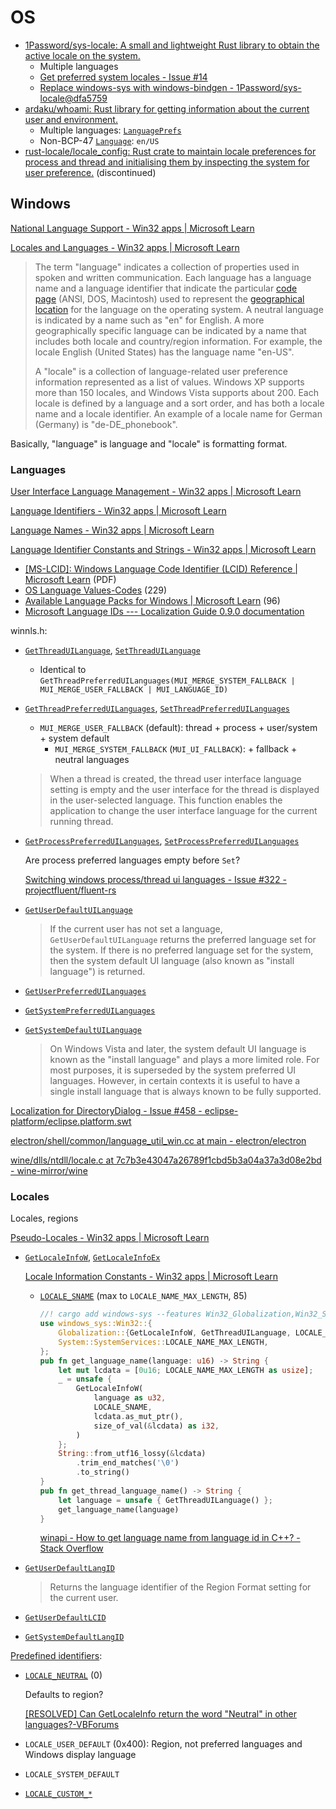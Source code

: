 # OS
- [1Password/sys-locale: A small and lightweight Rust library to obtain the active locale on the system.](https://github.com/1Password/sys-locale)
  - Multiple languages
  - [Get preferred system locales - Issue #14](https://github.com/1Password/sys-locale/issues/14)
  - [Replace windows-sys with windows-bindgen - 1Password/sys-locale@dfa5759](https://github.com/1Password/sys-locale/commit/dfa57595943a838310e7b7f68c9a281e1992f477)
- [ardaku/whoami: Rust library for getting information about the current user and environment.](https://github.com/ardaku/whoami)
  - Multiple languages: [`LanguagePrefs`](https://docs.rs/whoami/2.0.0-pre.2/whoami/struct.LanguagePrefs.html)
  - Non-BCP-47 [`Language`](https://docs.rs/whoami/latest/whoami/enum.Language.html): `en/US`
- [rust-locale/locale\_config: Rust crate to maintain locale preferences for process and thread and initialising them by inspecting the system for user preference.](https://github.com/rust-locale/locale_config) (discontinued)

## Windows
[National Language Support - Win32 apps | Microsoft Learn](https://learn.microsoft.com/en-us/windows/win32/intl/national-language-support)

[Locales and Languages - Win32 apps | Microsoft Learn](https://learn.microsoft.com/en-us/windows/win32/intl/locales-and-languages)
> The term "language" indicates a collection of properties used in spoken and written communication. Each language has a language name and a language identifier that indicate the particular [code page](https://learn.microsoft.com/en-us/windows/win32/intl/code-pages) (ANSI, DOS, Macintosh) used to represent the [geographical location](https://learn.microsoft.com/en-us/windows/win32/intl/table-of-geographical-locations) for the language on the operating system. A neutral language is indicated by a name such as "en" for English. A more geographically specific language can be indicated by a name that includes both locale and country/region information. For example, the locale English (United States) has the language name "en-US".
>
> A "locale" is a collection of language-related user preference information represented as a list of values. Windows XP supports more than 150 locales, and Windows Vista supports about 200. Each locale is defined by a language and a sort order, and has both a locale name and a locale identifier. An example of a locale name for German (Germany) is "de-DE_phonebook".

Basically, "language" is language and "locale" is formatting format.

### Languages
[User Interface Language Management - Win32 apps | Microsoft Learn](https://learn.microsoft.com/en-us/windows/win32/intl/user-interface-language-management)

[Language Identifiers - Win32 apps | Microsoft Learn](https://learn.microsoft.com/en-us/windows/win32/intl/language-identifiers)

[Language Names - Win32 apps | Microsoft Learn](https://learn.microsoft.com/en-us/windows/win32/intl/language-names)

[Language Identifier Constants and Strings - Win32 apps | Microsoft Learn](https://learn.microsoft.com/en-us/windows/win32/intl/language-identifier-constants-and-strings)
- [\[MS-LCID\]: Windows Language Code Identifier (LCID) Reference | Microsoft Learn](https://learn.microsoft.com/en-us/openspecs/windows_protocols/ms-lcid/70feba9f-294e-491e-b6eb-56532684c37f) (PDF)
- [OS Language Values-Codes](https://www.autoitscript.com/autoit3/docs/appendix/OSLangCodes.htm) (229)
- [Available Language Packs for Windows | Microsoft Learn](https://learn.microsoft.com/en-us/windows-hardware/manufacture/desktop/available-language-packs-for-windows?view=windows-11) (96)
- [Microsoft Language IDs --- Localization Guide 0.9.0 documentation](https://docs.translatehouse.org/projects/localization-guide/en/latest/guide/win_lang_ids.html)

winnls.h:
- [`GetThreadUILanguage`](https://learn.microsoft.com/en-us/windows/win32/api/winnls/nf-winnls-getthreaduilanguage), [`SetThreadUILanguage`](https://learn.microsoft.com/en-us/windows/win32/api/winnls/nf-winnls-setthreaduilanguage)
  - Identical to `GetThreadPreferredUILanguages(MUI_MERGE_SYSTEM_FALLBACK | MUI_MERGE_USER_FALLBACK | MUI_LANGUAGE_ID)`
- [`GetThreadPreferredUILanguages`](https://learn.microsoft.com/en-us/windows/win32/api/winnls/nf-winnls-getthreadpreferreduilanguages), [`SetThreadPreferredUILanguages`](https://learn.microsoft.com/en-us/windows/win32/api/winnls/nf-winnls-setthreadpreferreduilanguages)
  - `MUI_MERGE_USER_FALLBACK` (default): thread + process + user/system + system default
    - `MUI_MERGE_SYSTEM_FALLBACK` (`MUI_UI_FALLBACK`): + fallback + neutral languages

  > When a thread is created, the thread user interface language setting is empty and the user interface for the thread is displayed in the user-selected language. This function enables the application to change the user interface language for the current running thread.

- [`GetProcessPreferredUILanguages`](https://learn.microsoft.com/en-us/windows/win32/api/winnls/nf-winnls-getprocesspreferreduilanguages), [`SetProcessPreferredUILanguages`](https://learn.microsoft.com/en-us/windows/win32/api/winnls/nf-winnls-setprocesspreferreduilanguages)

  Are process preferred languages empty before `Set`?

  [Switching windows process/thread ui languages - Issue #322 - projectfluent/fluent-rs](https://github.com/projectfluent/fluent-rs/issues/322)

- [`GetUserDefaultUILanguage`](https://learn.microsoft.com/en-us/windows/win32/api/winnls/nf-winnls-getuserdefaultuilanguage)

  > If the current user has not set a language, `GetUserDefaultUILanguage` returns the preferred language set for the system. If there is no preferred language set for the system, then the system default UI language (also known as "install language") is returned.
- [`GetUserPreferredUILanguages`](https://learn.microsoft.com/en-us/windows/win32/api/winnls/nf-winnls-getuserpreferreduilanguages)

- [`GetSystemPreferredUILanguages`](https://learn.microsoft.com/en-us/windows/win32/api/winnls/nf-winnls-getsystempreferreduilanguages)
- [`GetSystemDefaultUILanguage`](https://learn.microsoft.com/en-us/windows/win32/api/winnls/nf-winnls-getsystemdefaultuilanguage)

  > On Windows Vista and later, the system default UI language is known as the "install language" and plays a more limited role. For most purposes, it is superseded by the system preferred UI languages. However, in certain contexts it is useful to have a single install language that is always known to be fully supported.

[Localization for DirectoryDialog - Issue #458 - eclipse-platform/eclipse.platform.swt](https://github.com/eclipse-platform/eclipse.platform.swt/issues/458)

[electron/shell/common/language\_util\_win.cc at main - electron/electron](https://github.com/electron/electron/blob/main/shell/common/language_util_win.cc)

[wine/dlls/ntdll/locale.c at 7c7b3e43047a26789f1cbd5b3a04a37a3d08e2bd - wine-mirror/wine](https://github.com/wine-mirror/wine/blob/7c7b3e43047a26789f1cbd5b3a04a37a3d08e2bd/dlls/ntdll/locale.c#L244)

### Locales
Locales, regions

[Pseudo-Locales - Win32 apps | Microsoft Learn](https://learn.microsoft.com/en-us/windows/win32/intl/pseudo-locales)

- [`GetLocaleInfoW`](https://learn.microsoft.com/en-us/windows/win32/api/winnls/nf-winnls-getlocaleinfow), [`GetLocaleInfoEx`](https://learn.microsoft.com/en-us/windows/win32/api/winnls/nf-winnls-getlocaleinfoex)

  [Locale Information Constants - Win32 apps | Microsoft Learn](https://learn.microsoft.com/en-us/windows/win32/intl/locale-information-constants)
  - [`LOCALE_SNAME`](https://learn.microsoft.com/en-us/windows/win32/intl/locale-sname) (max to `LOCALE_NAME_MAX_LENGTH`, 85)
    ```rust
    //! cargo add windows-sys --features Win32_Globalization,Win32_System_SystemServices
    use windows_sys::Win32::{
        Globalization::{GetLocaleInfoW, GetThreadUILanguage, LOCALE_SNAME},
        System::SystemServices::LOCALE_NAME_MAX_LENGTH,
    };
    pub fn get_language_name(language: u16) -> String {
        let mut lcdata = [0u16; LOCALE_NAME_MAX_LENGTH as usize];
        _ = unsafe {
            GetLocaleInfoW(
                language as u32,
                LOCALE_SNAME,
                lcdata.as_mut_ptr(),
                size_of_val(&lcdata) as i32,
            )
        };
        String::from_utf16_lossy(&lcdata)
            .trim_end_matches('\0')
            .to_string()
    }
    pub fn get_thread_language_name() -> String {
        let language = unsafe { GetThreadUILanguage() };
        get_language_name(language)
    }
    ```
    [winapi - How to get language name from language id in C++? - Stack Overflow](https://stackoverflow.com/questions/42904754/how-to-get-language-name-from-language-id-in-c)

- [`GetUserDefaultLangID`](https://learn.microsoft.com/en-us/windows/win32/api/winnls/nf-winnls-getuserdefaultlangid)

  > Returns the language identifier of the Region Format setting for the current user.
- [`GetUserDefaultLCID`](https://learn.microsoft.com/en-us/windows/win32/api/winnls/nf-winnls-getuserdefaultlcid)
- [`GetSystemDefaultLangID`](https://learn.microsoft.com/en-us/windows/win32/api/winnls/nf-winnls-getsystemdefaultlangid)

[Predefined identifiers](https://learn.microsoft.com/en-us/windows/win32/api/winnls/nf-winnls-getlocaleinfow#parameters):
- [`LOCALE_NEUTRAL`](https://learn.microsoft.com/en-us/windows/win32/intl/locale-neutral) (0)

  Defaults to region?

  [\[RESOLVED\] Can GetLocaleInfo return the word "Neutral" in other languages?-VBForums](https://www.vbforums.com/showthread.php?854761-RESOLVED-Can-GetLocaleInfo-return-the-word-quot-Neutral-quot-in-other-languages)
- `LOCALE_USER_DEFAULT` (0x400): Region, not preferred languages and Windows display language
- `LOCALE_SYSTEM_DEFAULT`
- [`LOCALE_CUSTOM_*`](https://learn.microsoft.com/en-us/windows/win32/intl/locale-custom-constants)
